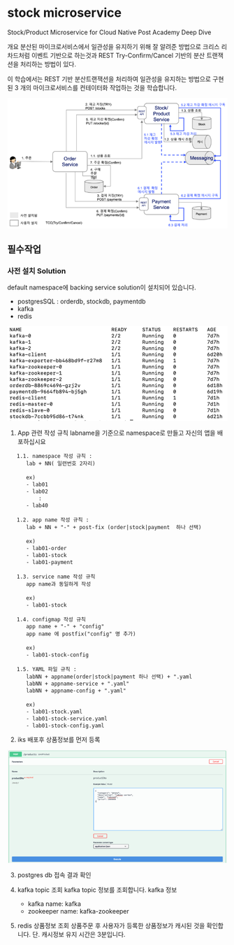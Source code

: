 # stock microservice
Stock/Product Microservice for Cloud Native Post Academy Deep Dive

개요
분산된 마이크로서비스에서 일관성을 유지하기 위해 잘 알려준 방법으로 크리스 리차드처럼
이벤트 기반으로 하는것과 REST Try-Confirm/Cancel 기반의 분산 트랜잭션을 처리하는 방법이 있다.

이 학습에서는 REST 기반 분산트랜잭션을 처리하여 일관성을 유지하는 방법으로 구현된 3 개의 마이크로서비스를
컨테이터화 작업하는 것을 학습합니다.

![alt text](img/rest_tcc.png)

## 필수작업
### 사전 설치 Solution
 default namespace에 backing service solution이 설치되어 있습니다.

 * postgresSQL : orderdb, stockdb, paymentdb
 * kafka
 * redis

![alt text](img/backing_service.png)

 1. App 관련 작성 규칙
   labname을 기준으로 namespace로 만들고 자신의 앱을 배포하십시요
```
   1.1. namespace 작성 규칙 :
      lab + NN( 일련번호 2자리)

      ex)
      - lab01
      - lab02
          :
      - lab40

   1.2. app name 작성 규칙 :
      lab + NN + "-" + post-fix (order|stock|payment  하나 선택)

      ex)
      - lab01-order
      - lab01-stock
      - lab01-payment

   1.3. service name 작성 규칙
      app name과 동일하게 작성

      ex)
      - lab01-stock

   1.4. configmap 작성 규칙
      app name + "-" + "config"
      app name 에 postfix("config" 명 추가)

      ex)
      - lab01-stock-config

   1.5. YAML 파일 규칙 :
      labNN + appname(order|stock|payment 하나 선택) + ".yaml
      labNN + appname-service + ".yaml"
      labNN + appname-config + ".yaml"

      ex)
      - lab01-stock.yaml
      - lab01-stock-service.yaml
      - lab01-stock-config.yaml
```

 2. iks 배포후 상품정보를 먼저 등록

![alt text](img/post_product.png)

 3. postgres db 접속 결과 확인

 4. kafka topic 조회
    kafka topic 정보를 조회합니다.
    kafka 정보
    * kafka name: kafka
    * zookeeper name: kafka-zookeeper

 5. redis 상품정보 조회
    상품주문 후 사용자가 등록한 상품정보가 캐시된 것을 확인합니다.
    단. 캐시정보 유지 시간은 3분입니다.

